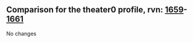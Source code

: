 ## Comparison for the theater0 profile, rvn: [1659](https://github.com/PRO100KatYT/FortniteProfileRevisions/tree/main/profiles/theater0/1659%20theater0.json)-[1661](https://github.com/PRO100KatYT/FortniteProfileRevisions/tree/main/profiles/theater0/1661%20theater0.json)

No changes
